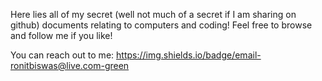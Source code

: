 Here lies all of my secret (well not much of a secret if I am sharing on github) documents relating to computers and coding! Feel free to browse and follow me if you like! 

You can reach out to me:
https://img.shields.io/badge/email-ronitbiswas@live.com-green

<!--
**VigilantLoki119/VigilantLoki119** is a ✨ _special_ ✨ repository because its `README.md` (this file) appears on your GitHub profile.

Here are some ideas to get you started:

- 🔭 I’m currently working on ...
- 🌱 I’m currently learning ...
- 👯 I’m looking to collaborate on ...
- 🤔 I’m looking for help with ...
- 💬 Ask me about ...
- 📫 How to reach me: ...
- 😄 Pronouns: ...
- ⚡ Fun fact: ...
-->
